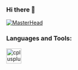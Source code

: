 ### Hi there 👋

<!--
**GGmipana/GGmipana** is a ✨ _special_ ✨ repository because its `README.md` (this file) appears on your GitHub profile.
-->

[![MasterHead](https://images.hdqwalls.com/download/women-pixel-art-4k-98-1366x768.jpg)](https://github.com/GGmipana)

<h3 align="left">Languages and Tools:</h3>

<p align="left"> <a href="https://developer.mozilla.org/en-US/docs/Web/JavaScript" target="_blank"> <img src="https:https://github.com/devicons/devicon/blob/master/icons/javascript/javascript-original.svg?short_path=7975261" alt="cplusplus" width="40" height="40"/> </a> 

